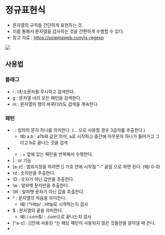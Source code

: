# 정규표현식 
- 문자열의 규칙을 간단하게 표현하는 것.
- 이를 통해서 문자열을 검사하는 것을 간편하게 수행할 수 있다. 
- 참고 자료 : https://poiemaweb.com/js-regexp

<img src="https://poiemaweb.com/img/regular_expression.png">

## 사용법
### 플래그
- i : 대/소문자를 무시하고 검색한다.
- g : 문자열 내의 모든 패턴을 검색한다.
- m : 문자열의 행이 바뀌더라도 검색을 계속한다. 

### 패턴
- . : 임의의 문자 하나를 의미한다. (... 으로 사용할 경우 3글자를 추출한다.) 
  - 예) a.b : a?b와 같은 의미, a로 시작하고 중간에 아무문자 하나가 들어가고 그리고 b로 끝나는 것을 검색
- + : + 앞에 있는 패턴을 반복해서 수행한다. 
- | : or 기능
- [a-z] : 범위지정을 하려면 [] 기호 안에 시작점 "-" 끝점 으로 하면 된다. (예/ 0-9) 
- \d : 숫자만을 추출한다.
- \D : 숫자가 아닌 값만을 추출한다.
- \w : 알파벳 문자만을 추출한다.
- \W : 알파벳 문자가 아닌 값을 추출한다.
- ^ : 문자열의 처음을 의미한다.
  -  예) /^Http/ : Http로 시작하는지 검사
- $ : 문자열의 끝을 의미한다. 
  -  예) /.com$/ : .com으로 끝나는지 검사
- [^a-z] : []안에 사용된 ^는 해당 패턴이 사용되지 않은 것들만을 알아낼 때 쓴다.
- 


